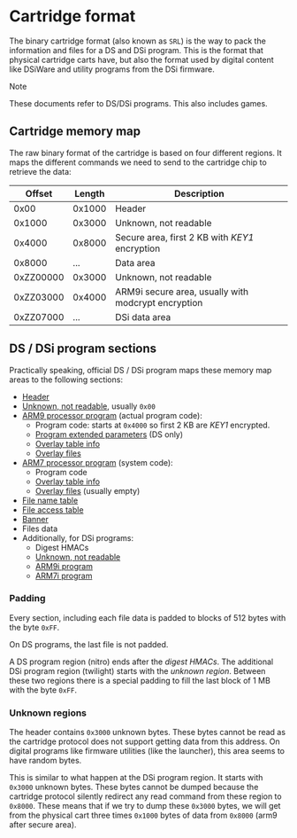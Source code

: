 # Cartridge format

The binary cartridge format (also known as `SRL`) is the way to pack the
information and files for a DS and DSi program. This is the format that physical
cartridge carts have, but also the format used by digital content like DSiWare
and utility programs from the DSi firmware.

> [!NOTE]  
> These documents refer to DS/DSi programs. This also includes games.

## Cartridge memory map

The raw binary format of the cartridge is based on four different regions. It
maps the different commands we need to send to the cartridge chip to retrieve
the data:

| Offset    | Length | Description                                         |
| --------- | ------ | --------------------------------------------------- |
| 0x00      | 0x1000 | Header                                              |
| 0x1000    | 0x3000 | Unknown, not readable                               |
| 0x4000    | 0x8000 | Secure area, first 2 KB with _KEY1_ encryption      |
| 0x8000    | ...    | Data area                                           |
| 0xZZ00000 | 0x3000 | Unknown, not readable                               |
| 0xZZ03000 | 0x4000 | ARM9i secure area, usually with modcrypt encryption |
| 0xZZ07000 | ...    | DSi data area                                       |

## DS / DSi program sections

Practically speaking, official DS / DSi program maps these memory map areas to
the following sections:

- [Header](header.md)
- [Unknown, not readable](#unknown-regions), usually `0x00`
- [ARM9 processor program](program.md) (actual program code):
  - Program code: starts at `0x4000` so first 2 KB are _KEY1_ encrypted.
  - [Program extended parameters](program.md#program-parameters) (DS only)
  - [Overlay table info](program.md#overlay-information-table)
  - [Overlay files](program.md#overlays)
- [ARM7 processor program](program.md) (system code):
  - Program code
  - [Overlay table info](program.md#overlay-information-table)
  - [Overlay files](program.md#overlays) (usually empty)
- [File name table](filesystem.md#file-name-table)
- [File access table](filesystem.md#file-access-table)
- [Banner](banner.md)
- Files data
- Additionally, for DSi programs:
  - Digest HMACs
  - [Unknown, not readable](#unknown-regions)
  - [ARM9i program](program.md)
  - [ARM7i program](program.md)

### Padding

Every section, including each file data is padded to blocks of 512 bytes with
the byte `0xFF`.

On DS programs, the last file is not padded.

A DS program region (nitro) ends after the _digest HMACs_. The additional DSi
program region (twilight) starts with the _unknown region_. Between these two
regions there is a special padding to fill the last block of 1 MB with the byte
`0xFF`.

### Unknown regions

The header contains `0x3000` unknown bytes. These bytes cannot be read as the
cartridge protocol does not support getting data from this address. On digital
programs like firmware utilities (like the launcher), this area seems to have
random bytes.

This is similar to what happen at the DSi program region. It starts with
`0x3000` unknown bytes. These bytes cannot be dumped because the cartridge
protocol silently redirect any read command from these region to `0x8000`. These
means that if we try to dump these `0x3000` bytes, we will get from the physical
cart three times `0x1000` bytes of data from `0x8000` (arm9 after secure area).
